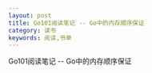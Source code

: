 ```yaml
---
layout: post
title: Go101阅读笔记 -- Go中的内存顺序保证
category: 读书
keywords: 阅读,书单
---
```


Go101阅读笔记 -- Go中的内存顺序保证


